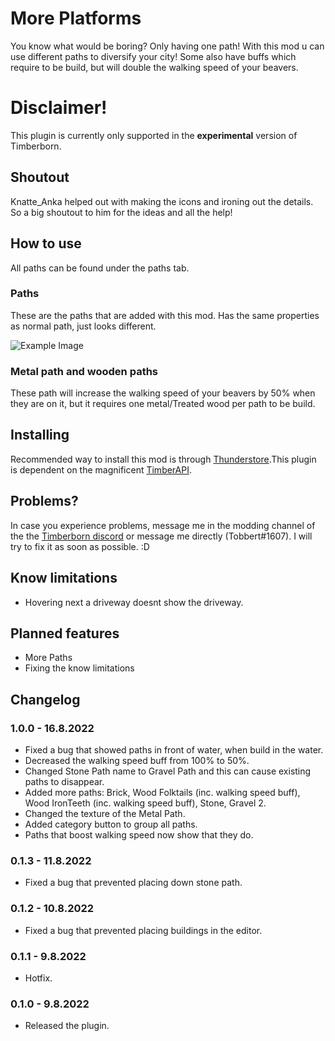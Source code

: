 # More Platforms

You know what would be boring? Only having one path! With this mod u can use different paths to diversify your city! Some also have buffs which require to be build, but will double the walking speed of your beavers. 

# Disclaimer!

This plugin is currently only supported in the **experimental** version of Timberborn.

## Shoutout

Knatte_Anka helped out with making the icons and ironing out the details. So a big shoutout to him for the ideas and all the help!

## How to use

All paths can be found under the paths tab.

### Paths

These are the paths that are added with this mod. Has the same properties as normal path, just looks different.

![Example Image](https://media.githubusercontent.com/media/TobbyTheBobby/TimberbornModsUnity/master/Assets/MorePaths/StaticFiles/Images/ExampleImage1.png)

### Metal path and wooden paths

These path will increase the walking speed of your beavers by 50% when they are on it, but it requires one metal/Treated wood per path to be build.

## Installing

Recommended way to install this mod is through [Thunderstore](https://timberborn.thunderstore.io/).This plugin is dependent on the magnificent [TimberAPI](https://github.com/Timberborn-Modding-Central/TimberAPI).

## Problems?

In case you experience problems, message me in the modding channel of the the [Timberborn discord](https://discord.gg/mfbBF4cWpX) or message me directly (Tobbert#1607). I will try to fix it as soon as possible. :D

## Know limitations

- Hovering next a driveway doesnt show the driveway.

## Planned features

- More Paths
- Fixing the know limitations

## Changelog

### 1.0.0 - 16.8.2022

- Fixed a bug that showed paths in front of water, when build in the water.
- Decreased the walking speed buff from 100% to 50%.
- Changed Stone Path name to Gravel Path and this can cause existing paths to disappear. 
- Added more paths: Brick, Wood Folktails (inc. walking speed buff), Wood IronTeeth (inc. walking speed buff), Stone, Gravel 2.
- Changed the texture of the Metal Path. 
- Added category button to group all paths.
- Paths that boost walking speed now show that they do. 

### 0.1.3 - 11.8.2022

- Fixed a bug that prevented placing down stone path.

### 0.1.2 - 10.8.2022

- Fixed a bug that prevented placing buildings in the editor. 

### 0.1.1 - 9.8.2022

- Hotfix.

### 0.1.0 - 9.8.2022

- Released the plugin.